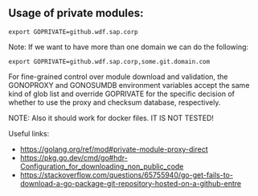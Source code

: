 ## Usage of private modules:

```export GOPRIVATE=github.wdf.sap.corp```

Note:
If we want to have more than one domain we can do the following:
```
export GOPRIVATE=github.wdf.sap.corp,some.git.domain.com
```

For fine-grained control over module download and validation, the GONOPROXY and GONOSUMDB environment variables accept the same kind of glob list and override GOPRIVATE for the specific decision of whether to use the proxy and checksum database, respectively.

NOTE:
Also it should work for docker files. IT IS NOT TESTED!

Useful links:
- https://golang.org/ref/mod#private-module-proxy-direct
- https://pkg.go.dev/cmd/go#hdr-Configuration_for_downloading_non_public_code
- https://stackoverflow.com/questions/65755940/go-get-fails-to-download-a-go-package-git-repository-hosted-on-a-github-entre
